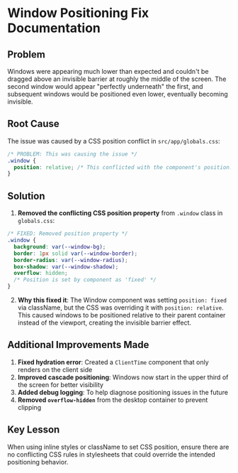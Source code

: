 # Window Positioning Fix Documentation

## Problem

Windows were appearing much lower than expected and couldn't be dragged above an invisible barrier at roughly the middle of the screen. The second window would appear "perfectly underneath" the first, and subsequent windows would be positioned even lower, eventually becoming invisible.

## Root Cause

The issue was caused by a CSS position conflict in `src/app/globals.css`:

```css
/* PROBLEM: This was causing the issue */
.window {
  position: relative; /* This conflicted with the component's position: fixed */
}
```

## Solution

1. **Removed the conflicting CSS position property** from `.window` class in `globals.css`:

```css
/* FIXED: Removed position property */
.window {
  background: var(--window-bg);
  border: 1px solid var(--window-border);
  border-radius: var(--window-radius);
  box-shadow: var(--window-shadow);
  overflow: hidden;
  /* Position is set by component as 'fixed' */
}
```

2. **Why this fixed it**: The Window component was setting `position: fixed` via className, but the CSS was overriding it with `position: relative`. This caused windows to be positioned relative to their parent container instead of the viewport, creating the invisible barrier effect.

## Additional Improvements Made

1. **Fixed hydration error**: Created a `ClientTime` component that only renders on the client side
2. **Improved cascade positioning**: Windows now start in the upper third of the screen for better visibility
3. **Added debug logging**: To help diagnose positioning issues in the future
4. **Removed `overflow-hidden`** from the desktop container to prevent clipping

## Key Lesson

When using inline styles or className to set CSS position, ensure there are no conflicting CSS rules in stylesheets that could override the intended positioning behavior.

